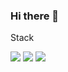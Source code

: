 ### Hi there 👋

<!--
**HAR00N/HAR00N** is a ✨ _special_ ✨ repository because its `README.md` (this file) appears on your GitHub profile.

Here are some ideas to get you started:

- 🔭 I’m currently working on ...
- 🌱 I’m currently learning ...
- 👯 I’m looking to collaborate on ...
- 🤔 I’m looking for help with ...
- 💬 Ask me about ...
- 📫 How to reach me: ...
- 😄 Pronouns: ...
- ⚡ Fun fact: ...
-->

 
Stack

<a href="" target="_blank"><img src="https://img.shields.io/badge/Java-007396?style=flat-square&logo=java&logoColor=white"/></a>
<a href="" target="_blank"><img src="https://img.shields.io/badge/Spring-6DB33F?style=flat-square&logo=spring&logoColor=white"/></a>
<a href="" target="_blank"><img src="https://img.shields.io/badge/Matlab-6DB33F?style=flat-square&logo=matlab&logoColor=white"/></a>

